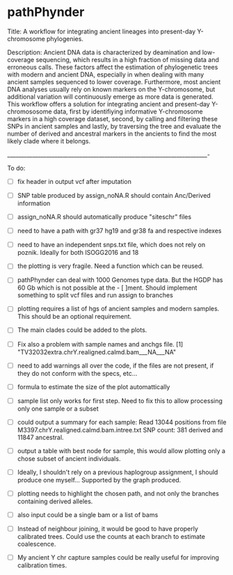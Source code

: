 # pathPhynder
Title: A workflow for integrating ancient lineages into present-day Y-chromosome phylogenies.

Description: Ancient DNA data is characterized by deamination and low-coverage sequencing, which results in a high fraction of missing data and erroneous calls. These factors affect the estimation of phylogenetic trees with modern and ancient DNA, especially in when dealing with many ancient samples sequenced to lower coverage. Furthermore, most ancient DNA analyses usually rely on known markers on the Y-chromosome, but additional variation will continuously emerge as more data is generated. This workflow offers a solution for integrating ancient and present-day Y-chromososome data, first by identifiying informative Y-chromosome markers in a high coverage dataset, second, by calling and filtering these SNPs in ancient samples and lastly, by traversing the tree and evaluate the number of derived and ancestral markers in the ancients to find the most likely clade where it belongs.


________________________________________________________________________-


To do:
 - [ ] fix header in output vcf after imputation
- [ ] SNP table produced by assign_noNA.R should contain Anc/Derived information
- [ ] assign_noNA.R should automatically produce "siteschr" files
- [ ] need to have a path with gr37 hg19 and gr38 fa and respective indexes
- [ ] need to have an independent snps.txt file, which does not rely on poznik. Ideally for both ISOGG2016 and 18
- [ ] the plotting is very fragile. Need a function which can be reused.
- [ ] pathPhynder can deal with 1000 Genomes type data. But the HGDP has 60 Gb which is not possible at the - [ ]ment. Should implement something to split vcf files and run assign to branches
- [ ] plotting requires a list of hgs of ancient samples and modern samples. This should be an optional requirement.
- [ ] The main clades could be added to the plots.
- [ ] Fix also a problem with sample names and anchgs file.
			[1] "TV32032extra.chrY.realigned.calmd.bam___NA___NA"
- [ ] need to add warnings all over the code, if the files are not present, if they do not conform with the specs, etc...
- [ ] formula to estimate the size of the plot automattically
- [ ] sample list only works for first step. Need to fix this to allow processing only one sample or a subset
- [ ] could output a summary for each sample:
 		Read 13044 positions from file M3397.chrY.realigned.calmd.bam.intree.txt
 		SNP count:  381 derived and 11847 ancestral.
- [ ] output a table with best node for sample, this would allow plotting only a chose subset of ancient individuals.
- [ ] Ideally, I shouldn't rely on a previous haplogroup assignment, I should produce one myself... Supported by the graph produced.
- [ ] plotting needs to highlight the chosen path, and not only the branches containing derived alleles.
- [ ] also input could be a single bam or a list of bams
- [ ] Instead of neighbour joining, it would be good to have properly calibrated trees. Could use the counts at each branch to estimate coalescence.
- [ ] My ancient Y chr capture samples could be really useful for improving calibration times.


